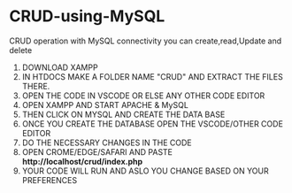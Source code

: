 # CRUD-using-MySQL
CRUD operation with MySQL connectivity you can create,read,Update and delete 

1. DOWNLOAD XAMPP
2. IN HTDOCS MAKE A FOLDER NAME "CRUD" AND EXTRACT THE FILES THERE.
3. OPEN THE CODE IN VSCODE OR ELSE ANY OTHER CODE EDITOR
4. OPEN XAMPP AND START APACHE & MySQL
5. THEN CLICK ON MYSQL AND CREATE THE DATA BASE
6. ONCE YOU CREATE THE DATABASE OPEN THE VSCODE/OTHER CODE EDITOR
7. DO THE NECESSARY CHANGES IN THE CODE
8. OPEN CROME/EDGE/SAFARI AND PASTE **http://localhost/crud/index.php**
9. YOUR CODE WILL RUN AND ASLO YOU CHANGE BASED ON YOUR PREFERENCES
